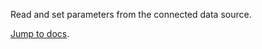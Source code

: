 Read and set parameters from the connected data source.

[Jump to docs](https://foxglove.dev/docs/panels/parameters).
